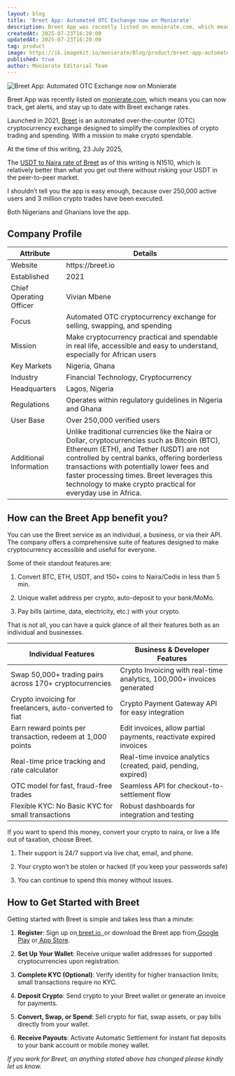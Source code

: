 ```yaml
---
layout: blog
title: 'Breet App: Automated OTC Exchange now on Monierate'
description: Breet App was recently listed on monierate.com, which means you can now track, get alerts, and stay up to date with Breet exchange rates.  Launched in 2021, Breet is an automated over-the-counter (OTC) cryptocurrency exchange designed to simplify the complexities of crypto trading and spending. With a mission to make crypto spendable.
createdAt: 2025-07-23T16:20:00
updatedAt: 2025-07-23T16:20:00
tag: product
image: https://ik.imagekit.io/monierate/Blog/product/breet-app-automated-otc-crypto-exchange.webp?updatedAt=1753280383998
published: true
author: Monierate Editorial Team
---
```

![Breet App: Automated OTC Exchange now on Monierate](https://ik.imagekit.io/monierate/Blog/product/breet-app-automated-otc-crypto-exchange.webp?updatedAt=1753280383998)

Breet App was recently listed on [monierate.com](http://monierate.com), which means you can now track, get alerts, and stay up to date with Breet exchange rates.

Launched in 2021, [Breet](https://breet.io) is an automated over-the-counter (OTC) cryptocurrency exchange designed to simplify the complexities of crypto trading and spending. With a mission to make crypto spendable.

At the time of this writing, 23 July 2025,

The [USDT to Naira rate of Breet](https://monierate.com/converter/breet?Amount=1\&From=USD\&To=NGN) as of this writing is N1510, which is relatively better than what you get out there without risking your USDT in the peer-to-peer market.

I shouldn’t tell you the app is easy enough, because over 250,000 active users and 3 million crypto trades have been executed.

Both Nigerians and Ghanians love the app.

## Company Profile

| Attribute               | Details                                                                                                                                                                                                                                                                                                                                               |
| ----------------------- | ----------------------------------------------------------------------------------------------------------------------------------------------------------------------------------------------------------------------------------------------------------------------------------------------------------------------------------------------------- |
| Website                 | https\://breet.io                                                                                                                                                                                                                                                                                                                                     |
| Established             | 2021                                                                                                                                                                                                                                                                                                                                                  |
| Chief Operating Officer | Vivian Mbene                                                                                                                                                                                                                                                                                                                                          |
| Focus                   | Automated OTC cryptocurrency exchange for selling, swapping, and spending                                                                                                                                                                                                                                                                             |
| Mission                 | Make cryptocurrency practical and spendable in real life, accessible and easy to understand, especially for African users                                                                                                                                                                                                                             |
| Key Markets             | Nigeria, Ghana                                                                                                                                                                                                                                                                                                                                        |
| Industry                | Financial Technology, Cryptocurrency                                                                                                                                                                                                                                                                                                                  |
| Headquarters            | Lagos, Nigeria                                                                                                                                                                                                                                                                                                                                        |
| Regulations             | Operates within regulatory guidelines in Nigeria and Ghana                                                                                                                                                                                                                                                                                            |
| User Base               | Over 250,000 verified users                                                                                                                                                                                                                                                                                                                           |
| Additional Information  | Unlike traditional currencies like the Naira or Dollar, cryptocurrencies such as Bitcoin (BTC), Ethereum (ETH), and Tether (USDT) are not controlled by central banks, offering borderless transactions with potentially lower fees and faster processing times. Breet leverages this technology to make crypto practical for everyday use in Africa. |


## How can the Breet App benefit you?

You can use the Breet service as an individual, a business, or via their API. The company offers a comprehensive suite of features designed to make cryptocurrency accessible and useful for everyone.

Some of their standout features are:

1. Convert BTC, ETH, USDT, and 150+ coins to Naira/Cedis in less than 5 min.

2. Unique wallet address per crypto, auto-deposit to your bank/MoMo.

3. Pay bills (airtime, data, electricity, etc.) with your crypto.

That is not all, you can have a quick glance of all their features both as an individual and businesses.

| Individual Features                                        | Business & Developer Features                                          |
| ---------------------------------------------------------- | ---------------------------------------------------------------------- |
| Swap 50,000+ trading pairs across 170+ cryptocurrencies    | Crypto Invoicing with real-time analytics, 100,000+ invoices generated |
| Crypto invoicing for freelancers, auto-converted to fiat   | Crypto Payment Gateway API for easy integration                        |
| Earn reward points per transaction, redeem at 1,000 points | Edit invoices, allow partial payments, reactivate expired invoices     |
| Real-time price tracking and rate calculator               | Real-time invoice analytics (created, paid, pending, expired)          |
| OTC model for fast, fraud-free trades                      | Seamless API for checkout-to-settlement flow                           |
| Flexible KYC: No Basic KYC for small transactions          | Robust dashboards for integration and testing                          |

If you want to spend this money, convert your crypto to naira, or live a life out of taxation, choose Breet.

1. Their support is 24/7 support via live chat, email, and phone.

2. Your crypto won’t be stolen or hacked (if you keep your passwords safe)

3. You can continue to spend this money without issues.


## How to Get Started with Breet

Getting started with Breet is simple and takes less than a minute:

1. **Register**: Sign up on[ breet.io](https://breet.io/),[ ](https://dashboard.breet.io/)or download the Breet app from[ Google Play](https://play.google.com/store/apps/details?id=com.app.breet) or[ App Store](https://apps.apple.com/us/app/breet-making-crypto-spendable/id1609711640).

2. **Set Up Your Wallet**: Receive unique wallet addresses for supported cryptocurrencies upon registration.

3. **Complete KYC (Optional)**: Verify identity for higher transaction limits; small transactions require no KYC.

4. **Deposit Crypto**: Send crypto to your Breet wallet or generate an invoice for payments.

5. **Convert, Swap, or Spend**: Sell crypto for fiat, swap assets, or pay bills directly from your wallet.

6. **Receive Payouts**: Activate Automatic Settlement for instant fiat deposits to your bank account or mobile money wallet.

_If you work for Breet, an anything stated above has changed please kindly let us know._
